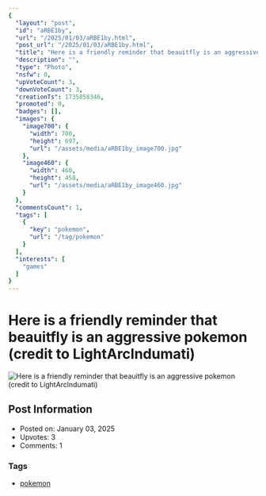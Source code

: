 ```yaml
---
{
  "layout": "post",
  "id": "aRBE1by",
  "url": "/2025/01/03/aRBE1by.html",
  "post_url": "/2025/01/03/aRBE1by.html",
  "title": "Here is a friendly reminder that beauitfly is an aggressive pokemon (credit to LightArclndumati)",
  "description": "",
  "type": "Photo",
  "nsfw": 0,
  "upVoteCount": 3,
  "downVoteCount": 3,
  "creationTs": 1735858346,
  "promoted": 0,
  "badges": [],
  "images": {
    "image700": {
      "width": 700,
      "height": 697,
      "url": "/assets/media/aRBE1by_image700.jpg"
    },
    "image460": {
      "width": 460,
      "height": 458,
      "url": "/assets/media/aRBE1by_image460.jpg"
    }
  },
  "commentsCount": 1,
  "tags": [
    {
      "key": "pokemon",
      "url": "/tag/pokemon"
    }
  ],
  "interests": [
    "games"
  ]
}
---
```


# Here is a friendly reminder that beauitfly is an aggressive pokemon (credit to LightArclndumati)

![Here is a friendly reminder that beauitfly is an aggressive pokemon (credit to LightArclndumati)](/assets/media/aRBE1by_image700.jpg)

## Post Information

- Posted on: January 03, 2025
- Upvotes: 3
- Comments: 1

### Tags

- [pokemon](/tag/pokemon)
